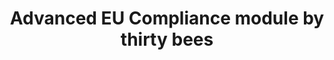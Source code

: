 ---
title: Advanced EU Compliance module by thirty bees
tags:
  - "eu compliance"
  - "eu legal"
  - "eu checkout"
  - "eu module"
audience: merchants
permalink: /native-modules/advanced-eu-compliance/
---